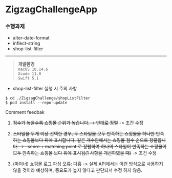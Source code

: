 # ZigzagChallengeApp

### 수행과제

* alter-date-format
* inflect-string
* shop-list-filter

---
> **개발환경**  
> `macOS 10.14.6`  
> `Xcode 11.0`  
> `Swift 5.1`

- shop-list-filter 실행 시 주의 사항

```shell
$ cd ./ZigzagChallenge/shopListFilter
$ pod install --repo-update

```

Comment feedbak

1. ~~점수가 높을수록 쇼핑몰 순위가 높습니다. → 반대로 정렬~~
-> 조건 수정

2. ~~스타일을 두개 이상 선택한 경우, 두 스타일을 모두 만족하는 쇼핑몰을 하나만 만족하는 쇼핑몰보다 위에 표시합니다. 같은 개수안에서는 쇼핑몰 점수 순으로 정렬합니다. →   score + matching point 로 정렬하여 하나의 스타일이 만족하는 쇼핑몰이 모두 만족하는 쇼핑몰 보다 위에 표시됨(1 사항을 개선하였을 때)~~
-> 조건 수정

3. (마이너) 쇼핑몰 로그 파싱 오류: 다홍
-> 실제 API에서는 이런 방식으로 사용하지 않을 것이라 예상하며, 중요도가 높지 않다고 판단되서 수정 하지 않음.
